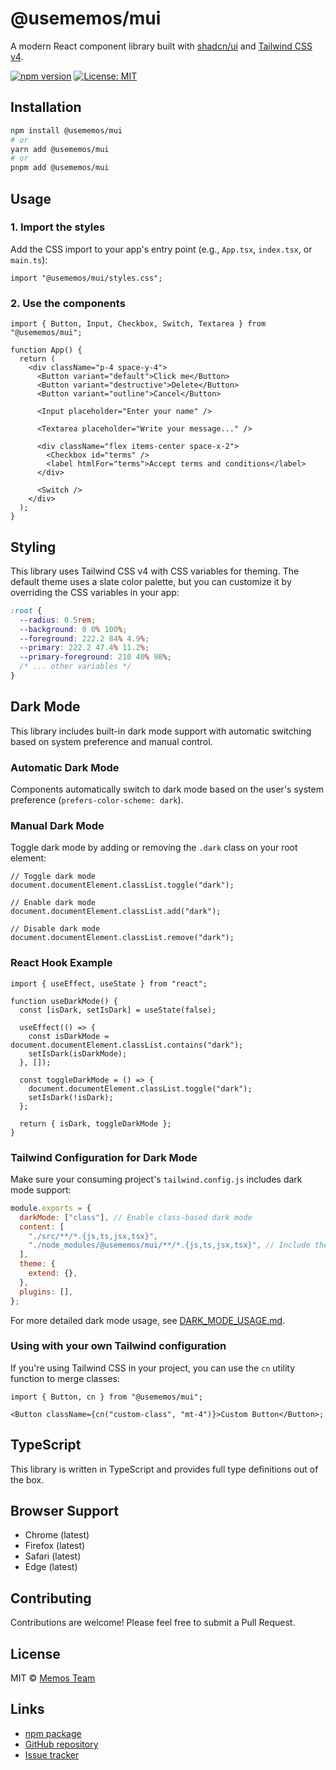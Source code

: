 # @usememos/mui

A modern React component library built with [shadcn/ui](https://ui.shadcn.com/) and [Tailwind CSS v4](https://tailwindcss.com/).

[![npm version](https://img.shields.io/npm/v/@usememos/mui.svg)](https://www.npmjs.com/package/@usememos/mui)
[![License: MIT](https://img.shields.io/badge/License-MIT-yellow.svg)](https://opensource.org/licenses/MIT)

## Installation

```bash
npm install @usememos/mui
# or
yarn add @usememos/mui
# or
pnpm add @usememos/mui
```

## Usage

### 1. Import the styles

Add the CSS import to your app's entry point (e.g., `App.tsx`, `index.tsx`, or `main.ts`):

```tsx
import "@usememos/mui/styles.css";
```

### 2. Use the components

```tsx
import { Button, Input, Checkbox, Switch, Textarea } from "@usememos/mui";

function App() {
  return (
    <div className="p-4 space-y-4">
      <Button variant="default">Click me</Button>
      <Button variant="destructive">Delete</Button>
      <Button variant="outline">Cancel</Button>

      <Input placeholder="Enter your name" />

      <Textarea placeholder="Write your message..." />

      <div className="flex items-center space-x-2">
        <Checkbox id="terms" />
        <label htmlFor="terms">Accept terms and conditions</label>
      </div>

      <Switch />
    </div>
  );
}
```

## Styling

This library uses Tailwind CSS v4 with CSS variables for theming. The default theme uses a slate color palette, but you can customize it by overriding the CSS variables in your app:

```css
:root {
  --radius: 0.5rem;
  --background: 0 0% 100%;
  --foreground: 222.2 84% 4.9%;
  --primary: 222.2 47.4% 11.2%;
  --primary-foreground: 210 40% 98%;
  /* ... other variables */
}
```

## Dark Mode

This library includes built-in dark mode support with automatic switching based on system preference and manual control.

### Automatic Dark Mode

Components automatically switch to dark mode based on the user's system preference (`prefers-color-scheme: dark`).

### Manual Dark Mode

Toggle dark mode by adding or removing the `.dark` class on your root element:

```tsx
// Toggle dark mode
document.documentElement.classList.toggle("dark");

// Enable dark mode
document.documentElement.classList.add("dark");

// Disable dark mode
document.documentElement.classList.remove("dark");
```

### React Hook Example

```tsx
import { useEffect, useState } from "react";

function useDarkMode() {
  const [isDark, setIsDark] = useState(false);

  useEffect(() => {
    const isDarkMode = document.documentElement.classList.contains("dark");
    setIsDark(isDarkMode);
  }, []);

  const toggleDarkMode = () => {
    document.documentElement.classList.toggle("dark");
    setIsDark(!isDark);
  };

  return { isDark, toggleDarkMode };
}
```

### Tailwind Configuration for Dark Mode

Make sure your consuming project's `tailwind.config.js` includes dark mode support:

```javascript
module.exports = {
  darkMode: ["class"], // Enable class-based dark mode
  content: [
    "./src/**/*.{js,ts,jsx,tsx}",
    "./node_modules/@usememos/mui/**/*.{js,ts,jsx,tsx}", // Include the package
  ],
  theme: {
    extend: {},
  },
  plugins: [],
};
```

For more detailed dark mode usage, see [DARK_MODE_USAGE.md](./DARK_MODE_USAGE.md).

### Using with your own Tailwind configuration

If you're using Tailwind CSS in your project, you can use the `cn` utility function to merge classes:

```tsx
import { Button, cn } from "@usememos/mui";

<Button className={cn("custom-class", "mt-4")}>Custom Button</Button>;
```

## TypeScript

This library is written in TypeScript and provides full type definitions out of the box.

## Browser Support

- Chrome (latest)
- Firefox (latest)
- Safari (latest)
- Edge (latest)

## Contributing

Contributions are welcome! Please feel free to submit a Pull Request.

## License

MIT © [Memos Team](https://github.com/usememos)

## Links

- [npm package](https://www.npmjs.com/package/@usememos/mui)
- [GitHub repository](https://github.com/usememos/mui)
- [Issue tracker](https://github.com/usememos/mui/issues)
